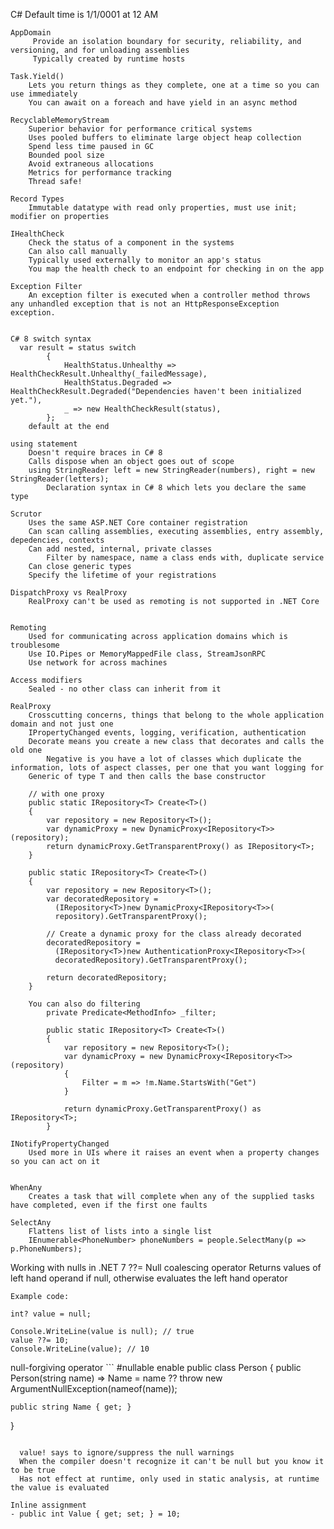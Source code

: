 		
C#
	Default time is 1/1/0001 at 12 AM
	
	AppDomain
		 Provide an isolation boundary for security, reliability, and versioning, and for unloading assemblies
		 Typically created by runtime hosts
		 
	Task.Yield()
		Lets you return things as they complete, one at a time so you can use immediately
		You can await on a foreach and have yield in an async method
		
	RecyclableMemoryStream
		Superior behavior for performance critical systems
		Uses pooled buffers to eliminate large object heap collection
		Spend less time paused in GC
		Bounded pool size
		Avoid extraneous allocations
		Metrics for performance tracking
		Thread safe!
		
	Record Types
		Immutable datatype with read only properties, must use init; modifier on properties
		
	IHealthCheck
		Check the status of a component in the systems
		Can also call manually
		Typically used externally to monitor an app's status
		You map the health check to an endpoint for checking in on the app
		
	Exception Filter
		An exception filter is executed when a controller method throws any unhandled exception that is not an HttpResponseException exception.
		
	
	C# 8 switch syntax
	  var result = status switch
            {
                HealthStatus.Unhealthy => HealthCheckResult.Unhealthy(_failedMessage),
                HealthStatus.Degraded => HealthCheckResult.Degraded("Dependencies haven't been initialized yet."),
                _ => new HealthCheckResult(status),
            };
		default at the end
		
	using statement
		Doesn't require braces in C# 8
		Calls dispose when an object goes out of scope
		using StringReader left = new StringReader(numbers), right = new StringReader(letters);
			Declaration syntax in C# 8 which lets you declare the same type 
			
	Scrutor
		Uses the same ASP.NET Core container registration
		Can scan calling assemblies, executing assemblies, entry assembly, depedencies, contexts
		Can add nested, internal, private classes
			Filter by namespace, name a class ends with, duplicate service
		Can close generic types
		Specify the lifetime of your registrations
		
	DispatchProxy vs RealProxy
		RealProxy can't be used as remoting is not supported in .NET Core
		
		
	Remoting
		Used for communicating across application domains which is troublesome
		Use IO.Pipes or MemoryMappedFile class, StreamJsonRPC
		Use network for across machines
		
	Access modifiers
		Sealed - no other class can inherit from it
		
	RealProxy
		Crosscutting concerns, things that belong to the whole application domain and not just one
		IPropertyChanged events, logging, verification, authentication
		Decorate means you create a new class that decorates and calls the old one
			Negative is you have a lot of classes which duplicate the information, lots of aspect classes, per one that you want logging for
		Generic of type T and then calls the base constructor
		
		// with one proxy
		public static IRepository<T> Create<T>()
		{
			var repository = new Repository<T>();
			var dynamicProxy = new DynamicProxy<IRepository<T>>(repository);
			return dynamicProxy.GetTransparentProxy() as IRepository<T>;
		}
		
		public static IRepository<T> Create<T>()
		{
			var repository = new Repository<T>();
			var decoratedRepository =
			  (IRepository<T>)new DynamicProxy<IRepository<T>>(
			  repository).GetTransparentProxy();
			  
			// Create a dynamic proxy for the class already decorated
			decoratedRepository =
			  (IRepository<T>)new AuthenticationProxy<IRepository<T>>(
			  decoratedRepository).GetTransparentProxy();

			return decoratedRepository;
		}
		
		You can also do filtering
			private Predicate<MethodInfo> _filter;
			
			public static IRepository<T> Create<T>()
			{
				var repository = new Repository<T>();
				var dynamicProxy = new DynamicProxy<IRepository<T>>(repository)
				{
					Filter = m => !m.Name.StartsWith("Get")
				}
				
				return dynamicProxy.GetTransparentProxy() as IRepository<T>;  
			}

	INotifyPropertyChanged
		Used more in UIs where it raises an event when a property changes so you can act on it
	
	
	WhenAny
		Creates a task that will complete when any of the supplied tasks have completed, even if the first one faults
	
	SelectAny
		Flattens list of lists into a single list
		IEnumerable<PhoneNumber> phoneNumbers = people.SelectMany(p => p.PhoneNumbers);
	
Working with nulls in .NET 7
  ??= 
    Null coalescing operator
    Returns values of left hand operand if null, otherwise evaluates the left hand operator

    Example code:
```
int? value = null;

Console.WriteLine(value is null); // true
value ??= 10;
Console.WriteLine(value); // 10
```

  null-forgiving operator
    ```
    #nullable enable
public class Person
{
    public Person(string name) => Name = name ?? throw new ArgumentNullException(nameof(name));

    public string Name { get; }
}
```

  value! says to ignore/suppress the null warnings
  When the compiler doesn't recognize it can't be null but you know it to be true
  Has not effect at runtime, only used in static analysis, at runtime the value is evaluated

Inline assignment
- public int Value { get; set; } = 10;


